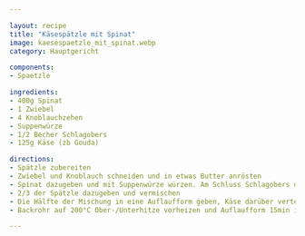 ```yaml
---

layout: recipe
title: "Käsespätzle mit Spinat"
image: kaesespaetzle_mit_spinat.webp
category: Hauptgericht

components:
- Spaetzle

ingredients:
- 400g Spinat
- 1 Zwiebel
- 4 Knoblauchzehen
- Suppenwürze
- 1/2 Becher Schlagobers
- 125g Käse (zb Gouda)

directions:
- Spätzle zubereiten
- Zwiebel und Knoblauch schneiden und in etwas Butter anrösten
- Spinat dazugeben und mit Suppenwürze würzen. Am Schluss Schlagobers dazugeben
- 2/3 der Spätzle dazugeben und vermischen
- Die Hälfte der Mischung in eine Auflaufform geben, Käse darüber verteilen, den Rest in die Auflaufform geben, den restlichen Käse drübergeben, die restlichen 1/3 Spätzle oben drauf.
- Backrohr auf 200°C Ober-/Unterhitze vorheizen und Auflaufform 15min ins Backrohr geben

---
```

